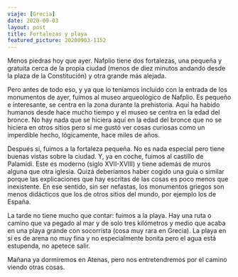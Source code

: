 ```yaml
---
viaje: [Grecia]
date: 2020-09-03
layout: post
title: Fortalezas y playa
featured_picture: 20200903-1152
---
```


Menos piedras hoy que ayer. Nafplio tiene dos fortalezas, una pequeña y gratuita cerca de la propia ciudad (menos de diez minutos andando desde la plaza de la Constitución) y otra grande más alejada.

Pero antes de todo eso, y ya que lo teníamos incluido con la entrada de los monumentos de ayer, fuimos al museo arqueológico de Nafplio. Es pequeño e interesante, se centra en la zona durante la prehistoria. Aquí ha habido humanos desde hace mucho tiempo y el museo se centra en la edad del bronce. No hay nada que se hiciera aquí en la edad del bronce que no se hiciera en otros sitios pero sí me gustó ver cosas curiosas como un imperdible hecho, lógicamente, hace miles de años.

Después sí, fuimos a la fortaleza pequeña. No es nada especial pero tiene buenas vistas sobre la ciudad. Y, ya en coche, fuimos al castillo de Palamidi. Este es moderno (siglo XVII-XVIII) y tiene además de muros alguna que otra iglesia. Quizá deberíamos haber cogido una guía o similar porque las explicaciones que hay escritas de las cosas es poco menos que inexistente. En ese sentido, sin ser nefastas, los monumentos griegos son menos didácticos que los de otros sitios del mundo, por ejemplo los de España.

La tarde no tiene mucho que contar: fuimos a la playa. Hay una ruta o camino que va pegado al mar y de solo tres kilómetros y medio que acaba en una playa grande con socorrista (cosa muy rara en Grecia). La playa en sí es de arena no muy fina y no especialmente bonita pero el agua está estupenda, no apetece salir.

Mañana ya dormiremos en Atenas, pero nos entretendremos por el camino viendo otras cosas.